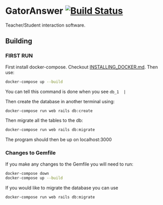 # GatorAnswer [![Build Status](https://travis-ci.com/ufosc/GatorQuestions.svg?branch=develop)](https://travis-ci.com/ufosc/GatorQuestions)

Teacher/Student interaction software.

## Building

### FIRST RUN

First install docker-compose. Checkout [INSTALLING_DOCKER.md](INSTALLING_DOCKER.md). Then use:

```bash
docker-compose up --build
```

You can tell this command is done when you see `db_1  |`


Then create the database in another terminal using:

```bash
docker-compose run web rails db:create
```

Then migrate all the tables to the db:

```bash
docker-compose run web rails db:migrate
```

The program should then be up on localhost:3000

### Changes to Gemfile

If you make any changes to the Gemfile you will need to run:

```bash
docker-compose down
docker-compose up --build
```

If you would like to migrate the database you can use

```bash
docker-compose run web rails db:migrate
```

